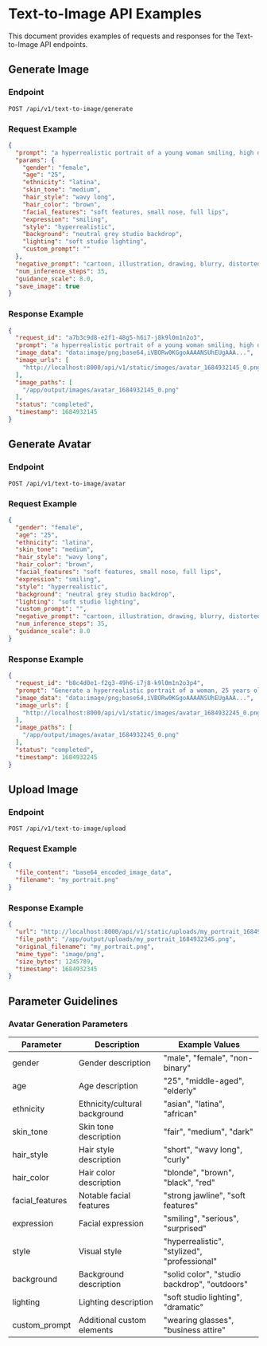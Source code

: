 # Text-to-Image API Examples

This document provides examples of requests and responses for the Text-to-Image API endpoints.

## Generate Image

### Endpoint

```
POST /api/v1/text-to-image/generate
```

### Request Example

```json
{
  "prompt": "a hyperrealistic portrait of a young woman smiling, high detail, studio lighting, professional photography style",
  "params": {
    "gender": "female",
    "age": "25",
    "ethnicity": "latina",
    "skin_tone": "medium",
    "hair_style": "wavy long",
    "hair_color": "brown",
    "facial_features": "soft features, small nose, full lips",
    "expression": "smiling",
    "style": "hyperrealistic",
    "background": "neutral grey studio backdrop",
    "lighting": "soft studio lighting",
    "custom_prompt": ""
  },
  "negative_prompt": "cartoon, illustration, drawing, blurry, distorted, low resolution",
  "num_inference_steps": 35,
  "guidance_scale": 8.0,
  "save_image": true
}
```

### Response Example

```json
{
  "request_id": "a7b3c9d8-e2f1-48g5-h6i7-j8k9l0m1n2o3",
  "prompt": "a hyperrealistic portrait of a young woman smiling, high detail, studio lighting, professional photography style",
  "image_data": "data:image/png;base64,iVBORw0KGgoAAAANSUhEUgAAA...",
  "image_urls": [
    "http://localhost:8000/api/v1/static/images/avatar_1684932145_0.png"
  ],
  "image_paths": [
    "/app/output/images/avatar_1684932145_0.png"
  ],
  "status": "completed",
  "timestamp": 1684932145
}
```

## Generate Avatar

### Endpoint

```
POST /api/v1/text-to-image/avatar
```

### Request Example

```json
{
  "gender": "female",
  "age": "25",
  "ethnicity": "latina",
  "skin_tone": "medium",
  "hair_style": "wavy long",
  "hair_color": "brown",
  "facial_features": "soft features, small nose, full lips",
  "expression": "smiling",
  "style": "hyperrealistic",
  "background": "neutral grey studio backdrop",
  "lighting": "soft studio lighting",
  "custom_prompt": "",
  "negative_prompt": "cartoon, illustration, drawing, blurry, distorted, low resolution",
  "num_inference_steps": 35,
  "guidance_scale": 8.0
}
```

### Response Example

```json
{
  "request_id": "b8c4d0e1-f2g3-49h6-i7j8-k9l0m1n2o3p4",
  "prompt": "Generate a hyperrealistic portrait of a woman, 25 years old of latina descent with medium skin tone, wavy long brown colored hair, soft features, small nose, full lips, with a smiling expression. The portrait should be extremely photorealistic, in hyperrealistic style with neutral grey studio backdrop background and soft studio lighting. Professional portrait photography, 8k, extremely detailed facial features, suitable for professional video avatars.",
  "image_data": "data:image/png;base64,iVBORw0KGgoAAAANSUhEUgAAA...",
  "image_urls": [
    "http://localhost:8000/api/v1/static/images/avatar_1684932245_0.png"
  ],
  "image_paths": [
    "/app/output/images/avatar_1684932245_0.png"
  ],
  "status": "completed",
  "timestamp": 1684932245
}
```

## Upload Image

### Endpoint

```
POST /api/v1/text-to-image/upload
```

### Request Example

```json
{
  "file_content": "base64_encoded_image_data",
  "filename": "my_portrait.png"
}
```

### Response Example

```json
{
  "url": "http://localhost:8000/api/v1/static/uploads/my_portrait_1684932345.png",
  "file_path": "/app/output/uploads/my_portrait_1684932345.png",
  "original_filename": "my_portrait.png",
  "mime_type": "image/png",
  "size_bytes": 1245789,
  "timestamp": 1684932345
}
```

## Parameter Guidelines

### Avatar Generation Parameters

| Parameter | Description | Example Values |
|-----------|-------------|----------------|
| gender | Gender description | "male", "female", "non-binary" |
| age | Age description | "25", "middle-aged", "elderly" |
| ethnicity | Ethnicity/cultural background | "asian", "latina", "african" |
| skin_tone | Skin tone description | "fair", "medium", "dark" |
| hair_style | Hair style description | "short", "wavy long", "curly" |
| hair_color | Hair color description | "blonde", "brown", "black", "red" |
| facial_features | Notable facial features | "strong jawline", "soft features" |
| expression | Facial expression | "smiling", "serious", "surprised" |
| style | Visual style | "hyperrealistic", "stylized", "professional" |
| background | Background description | "solid color", "studio backdrop", "outdoors" |
| lighting | Lighting description | "soft studio lighting", "dramatic" |
| custom_prompt | Additional custom elements | "wearing glasses", "business attire" | 